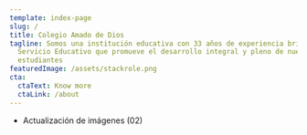 ```yaml
---
template: index-page
slug: /
title: Colegio Amado de Dios
tagline: Somos una institución educativa con 33 años de experiencia brindando un
  Servicio Educativo que promueve el desarrollo integral y pleno de nuestros
  estudiantes
featuredImage: /assets/stackrole.png
cta:
  ctaText: Know more
  ctaLink: /about
---
```

* Actualización de imágenes (02)